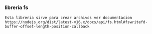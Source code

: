 ### libreria fs

`Esta libreria sirve para crear archivos ver documentacion
https://nodejs.org/dist/latest-v16.x/docs/api/fs.html#fswritefd-buffer-offset-length-position-callback
`